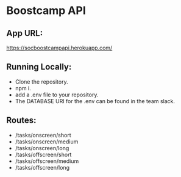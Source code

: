 # Boostcamp API

## App URL:

https://socboostcampapi.herokuapp.com/

## Running Locally:

- Clone the repository.
- npm i.
- add a .env file to your repository.
- The DATABASE URI for the .env can be found in the team slack.

## Routes:

- /tasks/onscreen/short
- /tasks/onscreen/medium
- /tasks/onscreen/long
- /tasks/offscreen/short
- /tasks/offscreen/medium
- /tasks/offscreen/long
